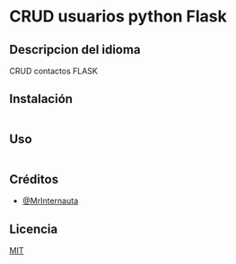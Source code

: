 # CRUD usuarios python Flask

## Descripcion del idioma

CRUD contactos FLASK
## Instalación
```
```
## Uso
```
```

## Créditos
- [@MrInternauta](https://twitter.com/mrinternauta)

## Licencia
[MIT](https://opensource.org/licenses/MIT)